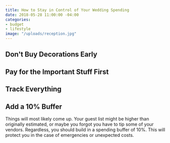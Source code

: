 ```yaml
---
title: How to Stay in Control of Your Wedding Spending
date: 2018-05-28 11:00:00 -04:00
categories:
- budget
- lifestyle
image: "/uploads/reception.jpg"
---
```


## Don't Buy Decorations Early

## Pay for the Important Stuff First

## Track Everything

## Add a 10% Buffer

Things will most likely come up. Your guest list might be higher than originally estimated, or maybe you forgot you have to tip some of your vendors. Regardless, you should build in a spending buffer of 10%. This will protect you in the case of emergencies or unexpected costs. 